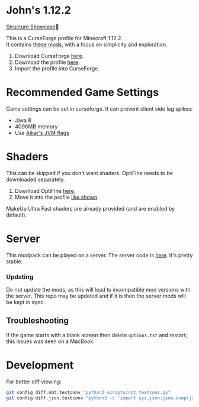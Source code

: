 # John's 1.12.2

[Structure Showcase](https://youtu.be/tyVnWifNTvY)🔗

This is a CurseForge profile for Minecraft 1.12.2.  
It contains [these mods](./modlist.md), with a focus on simplicity and exploration.

1. Download CurseForge [here](https://www.curseforge.com/download/app).
2. Download the profile [here](https://github.com/jagprog5/modpack-client/releases/latest/download/profile.zip).
3. Import the profile into CurseForge.

# Recommended Game Settings

Game settings can be set in curseforge. It can prevent client side lag spikes:

- Java 8
- 4096MB memory
- Use [Aikar's JVM flags](https://mcflags.emc.gs)

# Shaders

This can be skipped if you don't want shaders. OptiFine needs to be downloaded separately.

1. Download OptiFine [here](https://optifine.net/adloadx?f=OptiFine_1.12.2_HD_U_G5.jar).
2. Move it into the profile [like shown](https://www.youtube.com/watch?v=WCfDJ7ZFB1c).

MakeUp Ultra Fast shaders are already provided (and are enabled by default).

# Server

This modpack can be played on a server. The server code is [here](https://github.com/jagprog5/modpack-server). It's pretty stable.

### Updating

Do not update the mods, as this will lead to incompatible mod versions with the
server. This repo may be updated and if it is then the server mods will be kept in sync.

## Troubleshooting

If the game starts with a blank screen then delete `options.txt` and restart; this issues was seen on a MacBook.

# Development

For better diff viewing:

```bash
git config diff.nbt.textconv "python3 scripts/nbt_textconv.py"
git config diff.json.textconv "python3 -c 'import sys,json;json.dump(json.load(open(sys.argv[1])),sys.stdout,indent=2);print()'"
```